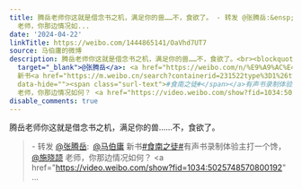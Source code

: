 ```yaml
---
title: 腾岳老师你这就是借念书之机，满足你的兽……不，食欲了。 - 转发 @张腾岳:&ensp;@马伯庸 新书#食南之徒#有声书录制体验主打一个馋，@施晓颉
  老师，你那边情况如...
date: '2024-04-22'
linkTitle: https://weibo.com/1444865141/OaVhd7UT7
source: 马伯庸的微博
description: 腾岳老师你这就是借念书之机，满足你的兽……不，食欲了。<br><blockquote> - 转发 <a href="https://weibo.com/1497714725"
  target="_blank">@张腾岳</a>: <a href="https://weibo.com/n/%E9%A9%AC%E4%BC%AF%E5%BA%B8">@马伯庸</a>
  新书<a href="https://m.weibo.cn/search?containerid=231522type%3D1%26t%3D10%26q%3D%23%E9%A3%9F%E5%8D%97%E4%B9%8B%E5%BE%92%23&amp;extparam=%23%E9%A3%9F%E5%8D%97%E4%B9%8B%E5%BE%92%23"
  data-hide=""><span class="surl-text">#食南之徒#</span></a>有声书录制体验主打一个馋，<a href="https://weibo.com/n/%E6%96%BD%E6%99%93%E9%A2%89">@施晓颉</a>
  老师，你那边情况如何？ <a href="https://video.weibo.com/show?fid=1034:5025748570800192"  ...
disable_comments: true
---
```

腾岳老师你这就是借念书之机，满足你的兽……不，食欲了。<br><blockquote> - 转发 <a href="https://weibo.com/1497714725" target="_blank">@张腾岳</a>: <a href="https://weibo.com/n/%E9%A9%AC%E4%BC%AF%E5%BA%B8">@马伯庸</a> 新书<a href="https://m.weibo.cn/search?containerid=231522type%3D1%26t%3D10%26q%3D%23%E9%A3%9F%E5%8D%97%E4%B9%8B%E5%BE%92%23&amp;extparam=%23%E9%A3%9F%E5%8D%97%E4%B9%8B%E5%BE%92%23" data-hide=""><span class="surl-text">#食南之徒#</span></a>有声书录制体验主打一个馋，<a href="https://weibo.com/n/%E6%96%BD%E6%99%93%E9%A2%89">@施晓颉</a> 老师，你那边情况如何？ <a href="https://video.weibo.com/show?fid=1034:5025748570800192"  ...